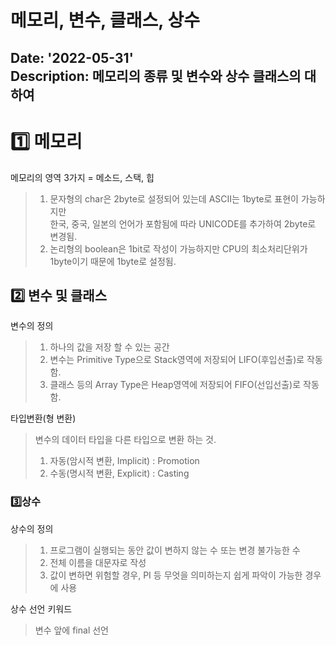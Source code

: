 메모리, 변수, 클래스, 상수
==========================
Date: '2022-05-31'  
Description: 메모리의 종류 및 변수와 상수 클래스의 대하여
---------------------------
# 1️⃣ 메모리  
메모리의 영역 3가지 = 메소드, 스택, 힙
> 1. 문자형의 char은 2byte로 설정되어 있는데 ASCII는 1byte로 표현이 가능하지만  
> 한국, 중국, 일본의 언어가 포함됨에 따라 UNICODE를 추가하여 2byte로 변경됨.  
> 2. 논리형의 boolean은 1bit로 작성이 가능하지만 CPU의 최소처리단위가 1byte이기 때문에 1byte로 설정됨.

## 2️⃣ 변수 및 클래스  
변수의 정의  
> 1. 하나의 값을 저장 할 수 있는 공간  
> 2. 변수는 Primitive Type으로 Stack영역에 저장되어 LIFO(후입선출)로 작동함.
> 3. 클래스 등의 Array Type은 Heap영역에 저장되어 FIFO(선입선출)로 작동함.  

타입변환(형 변환)
> 변수의 데이터 타입을 다른 타입으로 변환 하는 것.  
> 1. 자동(암시적 변환, Implicit) : Promotion
> 2. 수동(명시적 변환, Explicit) : Casting

### 3️⃣상수
상수의 정의
> 1. 프로그램이 실행되는 동안 값이 변하지 않는 수 또는 변경 불가능한 수  
> 2. 전체 이름을 대문자로 작성
> 3. 값이 변하면 위험할 경우, PI 등 무엇을 의미하는지 쉽게 파악이 가능한 경우에 사용

상수 선언 키워드
> 변수 앞에 final 선언
